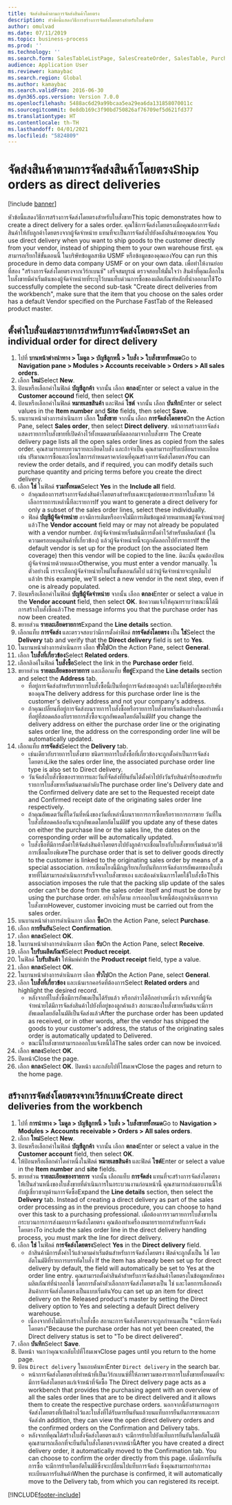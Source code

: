 ```yaml
---
title: จัดส่งสินค้าตามการจัดส่งสินค้าโดยตรง
description: หัวข้อนี้แสดงวิธีการสร้างการจัดส่งโดยตรงสำหรับใบสั่งขาย
author: omulvad
ms.date: 07/11/2019
ms.topic: business-process
ms.prod: ''
ms.technology: ''
ms.search.form: SalesTableListPage, SalesCreateOrder, SalesTable, PurchCreateFromSalesOrder, VendAccountItemLookup, SalesTableReferences, PurchTable, PurchTablePart, PurchEditLines, PurchTable, PurchTableReferences, MCRDropShipWorkbench, SalesShippingLine
audience: Application User
ms.reviewer: kamaybac
ms.search.region: Global
ms.author: kamaybac
ms.search.validFrom: 2016-06-30
ms.dyn365.ops.version: Version 7.0.0
ms.openlocfilehash: 5488ac6d29a99bcaa5ea29ea6da131858070011c
ms.sourcegitcommit: 0e8db169c3f90bd750826af76709ef5d621fd377
ms.translationtype: HT
ms.contentlocale: th-TH
ms.lasthandoff: 04/01/2021
ms.locfileid: "5824809"
---
```

# <a name="ship-orders-as-direct-deliveries"></a><span data-ttu-id="29bef-103">จัดส่งสินค้าตามการจัดส่งสินค้าโดยตรง</span><span class="sxs-lookup"><span data-stu-id="29bef-103">Ship orders as direct deliveries</span></span>

[!include [banner](../../includes/banner.md)]

<span data-ttu-id="29bef-104">หัวข้อนี้แสดงวิธีการสร้างการจัดส่งโดยตรงสำหรับใบสั่งขาย</span><span class="sxs-lookup"><span data-stu-id="29bef-104">This topic demonstrates how to create a direct delivery for a sales order.</span></span> <span data-ttu-id="29bef-105">คุณใช้การจัดส่งโดยตรงเมื่อคุณต้องการจัดส่งสินค้าให้กับลูกค้าโดยตรงจากผู้จัดจำหน่าย แทนที่จะเป็นการจัดส่งไปยังคลังสินค้าของคุณก่อน </span><span class="sxs-lookup"><span data-stu-id="29bef-105">You use direct delivery when you want to ship goods to the customer directly from your vendor, instead of shipping them to your own warehouse first.</span></span> <span data-ttu-id="29bef-106">คุณสามารถเรียกใช้ขั้นตอนนี้ ในบริษัทข้อมูลสาธิต USMF หรือข้อมูลของคุณเอง</span><span class="sxs-lookup"><span data-stu-id="29bef-106">You can run this procedure in demo data company USMF or on your own data.</span></span> <span data-ttu-id="29bef-107">เพื่อทำให้งานย่อยที่สอง "สร้างการจัดส่งโดยตรงจากเวิร์กเบนซ์" เสร็จสมบูรณ์ ตรวจสอบให้มั่นใจว่า สินค้าที่คุณเลือกในใบสั่งขายมีค่าเริ่มต้นของผู้จัดจำหน่ายที่ระบุไว้บนแท็บด่วนการซื้อของผลิตภัณฑ์หลักที่นำออกมาใช้</span><span class="sxs-lookup"><span data-stu-id="29bef-107">To successfully complete the second sub-task "Create direct deliveries from the workbench", make sure that the item that you choose on the sales order has a default Vendor specified on the Purchase FastTab of the Released product master.</span></span>

## <a name="set-an-individual-order-for-direct-delivery"></a><span data-ttu-id="29bef-108">ตั้งค่าใบสั่งแต่ละรายการสำหรับการจัดส่งโดยตรง</span><span class="sxs-lookup"><span data-stu-id="29bef-108">Set an individual order for direct delivery</span></span>
1. <span data-ttu-id="29bef-109">ไปที่ **บานหน้าต่างนำทาง > โมดูล > บัญชีลูกหนี้ > ใบสั่ง > ใบสั่งขายทั้งหมด**</span><span class="sxs-lookup"><span data-stu-id="29bef-109">Go to **Navigation pane > Modules > Accounts receivable > Orders > All sales orders**.</span></span>
2. <span data-ttu-id="29bef-110">เลือก **ใหม่**</span><span class="sxs-lookup"><span data-stu-id="29bef-110">Select **New**.</span></span>
3. <span data-ttu-id="29bef-111">ป้อนหรือเลือกค่าในฟิลด์ **บัญชีลูกค้า** จากนั้น เลือก **ตกลง**</span><span class="sxs-lookup"><span data-stu-id="29bef-111">Enter or select a value in the **Customer accound** field, then select **OK**</span></span>
4. <span data-ttu-id="29bef-112">ป้อนหรือเลือกค่าในฟิลด์ **หมายเลขสินค้า** และฟิลด์ **ไซต์** จากนั้น เลือก **บันทึก**</span><span class="sxs-lookup"><span data-stu-id="29bef-112">Enter or select values in the **Item number** and **Site** fields, then select **Save**.</span></span>
5. <span data-ttu-id="29bef-113">บนบานหน้าต่างการดำเนินการ เลือก **ใบสั่งขาย** จากนั้น เลือก **การจัดส่งโดยตรง**</span><span class="sxs-lookup"><span data-stu-id="29bef-113">On the Action Pane, select **Sales order**, then select **Direct delivery**.</span></span> <span data-ttu-id="29bef-114">หน้าการสร้างการจัดส่งแสดงรายการใบสั่งขายที่เปิดค้างไว้ทั้งหมดตามที่คัดลอกมาจากใบสั่งขาย </span><span class="sxs-lookup"><span data-stu-id="29bef-114">The Create delivery page lists all the open sales order lines as copied from the sales order.</span></span> <span data-ttu-id="29bef-115">คุณสามารถทบทวนรายละเอียดใบสั่ง และถ้าจำเป็น คุณสามารถปรับเปลี่ยนรายละเอียดเช่น ปริมาณการซื้อและเงื่อนไขการกำหนดราคาก่อนที่คุณสร้างการจัดส่งโดยตรง</span><span class="sxs-lookup"><span data-stu-id="29bef-115">You can review the order details, and if required, you can modify details such purchase quantity and pricing terms before you create the direct delivery.</span></span>  
6. <span data-ttu-id="29bef-116">เลือก **ใช่** ในฟิลด์ **รวมทั้งหมด**</span><span class="sxs-lookup"><span data-stu-id="29bef-116">Select **Yes** in the **Include all** field.</span></span>
    - <span data-ttu-id="29bef-117">ถ้าคุณต้องการสร้างการจัดส่งสินค้าโดยตรงสำหรับเฉพาะชุดย่อยของรายการใบสั่งขาย ให้เลือกรายการเหล่านี้ทีละรายการ</span><span class="sxs-lookup"><span data-stu-id="29bef-117">If you want to generate a direct delivery for only a subset of the sales order lines, select these individually.</span></span>  
    - <span data-ttu-id="29bef-118">ฟิลด์ **บัญชีผู้จัดจำหน่าย** อาจมีการเติมหรืออาจไม่มีการเติมข้อมูลด้วยหมายเลขผู้จัดจำหน่ายอยู่แล้ว</span><span class="sxs-lookup"><span data-stu-id="29bef-118">The **Vendor account** field may or may not already be populated with a vendor number.</span></span> <span data-ttu-id="29bef-119">ถ้าผู้จัดจำหน่ายเริ่มต้นมีการตั้งค่าไว้สำหรับผลิตภัณฑ์ (ในความครอบคลุมสินค้าที่เกี่ยวข้อง) แล้วผู้จัดจำหน่ายนี้จะถูกคัดลอกไปยังรายการ</span><span class="sxs-lookup"><span data-stu-id="29bef-119">If the default vendor is set up for the product (on the associated Item coverage) then this vendor will be copied to the line.</span></span> <span data-ttu-id="29bef-120">มิฉะนั้น คุณต้องป้อนผู้จัดจำหน่ายด้วยตนเอง</span><span class="sxs-lookup"><span data-stu-id="29bef-120">Otherwise, you must enter a vendor manually.</span></span> <span data-ttu-id="29bef-121">ในตัวอย่างนี้ เราจะเลือกผู้จัดจำหน่ายใหม่ในขั้นตอนถัดไป แม้ว่าผู้จัดจำหน่ายจะถูกเติมไปแล้ว</span><span class="sxs-lookup"><span data-stu-id="29bef-121">In this example, we'll select a new vendor in the next step, even if one is already populated.</span></span>   
7. <span data-ttu-id="29bef-122">ป้อนหรือเลือกค่าในฟิลด์ **บัญชีผู้จัดจำหน่าย** จากนั้น เลือก **ตกลง**</span><span class="sxs-lookup"><span data-stu-id="29bef-122">Enter or select a value in the **Vendor account** field, then select **OK**.</span></span> <span data-ttu-id="29bef-123">ข้อความแจ้งให้คุณทราบว่าขณะนี้ได้มีการสร้างใบสั่งซื้อแล้ว</span><span class="sxs-lookup"><span data-stu-id="29bef-123">The message informs you that the purchase order has now been created.</span></span>   
8. <span data-ttu-id="29bef-124">ขยายส่วน **รายละเอียดรายการ**</span><span class="sxs-lookup"><span data-stu-id="29bef-124">Expand the **Line details** section.</span></span>
9. <span data-ttu-id="29bef-125">เลือกแท็บ **การจัดส่ง** และตรวจสอบว่ามีการตั้งค่าฟิลด์ **การจัดส่งโดยตรง** เป็น **ใช่**</span><span class="sxs-lookup"><span data-stu-id="29bef-125">Select the **Delivery** tab and verify that the **Direct delivery** field is set to **Yes**.</span></span>
10. <span data-ttu-id="29bef-126">ในบานหน้าต่างการดำเนินการ เลือก **ทั่วไป**</span><span class="sxs-lookup"><span data-stu-id="29bef-126">On the Action Pane, select **General**.</span></span>
11. <span data-ttu-id="29bef-127">เลือก **ใบสั่งที่เกี่ยวข้อง**</span><span class="sxs-lookup"><span data-stu-id="29bef-127">Select **Related orders**.</span></span>
12. <span data-ttu-id="29bef-128">เลือกลิงค์ในฟิลด์ **ใบสั่งซื้อ**</span><span class="sxs-lookup"><span data-stu-id="29bef-128">Select the link in the **Purchase order** field.</span></span>
13. <span data-ttu-id="29bef-129">ขยายส่วน **รายละเอียดของรายการ** และเลือกแท็บ **ที่อยู่**</span><span class="sxs-lookup"><span data-stu-id="29bef-129">Expand the **Line details** section and select the **Address** tab.</span></span>
    - <span data-ttu-id="29bef-130">ที่อยู่การจัดส่งสำหรับรายการใบสั่งซื้อนี้เป็นที่อยู่การจัดส่งของลูกค้า และไม่ใช้ที่อยู่ของบริษัทของคุณ</span><span class="sxs-lookup"><span data-stu-id="29bef-130">The delivery address for this purchase order line is the customer's delivery address and not your company's address.</span></span>  
    - <span data-ttu-id="29bef-131">ถ้าคุณเปลี่ยนที่อยู่การจัดส่งบนรายการใบสั่งซื้อหรือรายการใบสั่งขายเริ่มต้นอย่างใดอย่างหนึ่ง ที่อยู่ที่สอดคล้องกับรายการสั่งซื้อจะถูกอัพเดตโดยอัตโนมัติ</span><span class="sxs-lookup"><span data-stu-id="29bef-131">If you change the delivery address on either the purchase order line or the originating sales order line, the address on the corresponding order line will be automatically updated.</span></span>  
14. <span data-ttu-id="29bef-132">เลือกแท็บ **การจัดส่ง**</span><span class="sxs-lookup"><span data-stu-id="29bef-132">Select the **Delivery** tab.</span></span>
    - <span data-ttu-id="29bef-133">เช่นเดียวกับรายการใบสั่งขาย ชนิดรายการใบสั่งซื้อที่เกี่ยวข้องจะถูกตั้งค่าเป็นการจัดส่งโดยตรง</span><span class="sxs-lookup"><span data-stu-id="29bef-133">Like the sales order line, the associated purchase order line type is also set to Direct delivery.</span></span>  
    - <span data-ttu-id="29bef-134">วันจัดส่งใบสั่งซื้อของรายการและวันที่จัดส่งที่ยืนยันได้ตั้งค่าไปยังวันรับสินค้าที่ร้องขอสำหรับรายการใบสั่งขายเริ่มต้นตามลำดับ</span><span class="sxs-lookup"><span data-stu-id="29bef-134">The purchase order line's Delivery date and the Confirmed delivery date are set to the Requested receipt date and Confirmed receipt date of the originating sales order line respectively.</span></span>   
    - <span data-ttu-id="29bef-135">ถ้าคุณอัพเดตวันที่ใดวันที่หนึ่งของวันที่เหล่านี้บนรายการการซื้อหรือรายการการขาย วันที่ในใบสั่งที่สอดคล้องกันจะถูกอัพเดตโดยอัตโนมัติ</span><span class="sxs-lookup"><span data-stu-id="29bef-135">If you update any of these dates on either the purchase line or the sales line, the dates on the corresponding order will be automatically updated.</span></span>     
    - <span data-ttu-id="29bef-136">ใบสั่งซื้อที่มีการตั้งค่าให้จัดส่งสินค้าโดยตรงไปยังลูกค้าจะเชื่อมโยงกับใบสั่งขายเริ่มต้นด้วยวิธีการเชื่อมโยงพิเศษ</span><span class="sxs-lookup"><span data-stu-id="29bef-136">The purchase order that is set to deliver goods directly to the customer is linked to the originating sales order by means of a special association.</span></span> <span data-ttu-id="29bef-137">การเชื่อมโยงนี้มีกฎเรียกเก็บบันทึกการจัดส่งการอัพเดทของใบสั่งขายที่ไม่สามารถดำเนินการสำเร็จจากใบสั่งขายเอง และต้องดำเนินการโดยใช้ใบสั่งซื้อ</span><span class="sxs-lookup"><span data-stu-id="29bef-137">This association imposes the rule that the packing slip update of the sales order can't be done from the sales order itself and must be done by using the purchase order.</span></span> <span data-ttu-id="29bef-138">อย่างไรก็ตาม การออกใบแจ้งหนี้ต้องถูกดำเนินการจากใบสั่งขาย</span><span class="sxs-lookup"><span data-stu-id="29bef-138">However, customer invoicing must be carried out from the sales order.</span></span>  
15. <span data-ttu-id="29bef-139">บนบานหน้าต่างการดำเนินการ เลือก **ซื้อ**</span><span class="sxs-lookup"><span data-stu-id="29bef-139">On the Action Pane, select **Purchase**.</span></span>
16. <span data-ttu-id="29bef-140">เลือก **การยืนยัน**</span><span class="sxs-lookup"><span data-stu-id="29bef-140">Select **Confirmation**.</span></span>
17. <span data-ttu-id="29bef-141">เลือก **ตกลง**</span><span class="sxs-lookup"><span data-stu-id="29bef-141">Select **OK**.</span></span>
18. <span data-ttu-id="29bef-142">ในบานหน้าต่างการดำเนินการ เลือก **รับ**</span><span class="sxs-lookup"><span data-stu-id="29bef-142">On the Action Pane, select **Receive**.</span></span>
19. <span data-ttu-id="29bef-143">เลือก **ใบรับผลิตภัณฑ์**</span><span class="sxs-lookup"><span data-stu-id="29bef-143">Select **Product receipt**.</span></span>
20. <span data-ttu-id="29bef-144">ในฟิลด์ **ใบรับสินค้า** ให้พิมพ์ค่า</span><span class="sxs-lookup"><span data-stu-id="29bef-144">In the **Product receipt** field, type a value.</span></span>
21. <span data-ttu-id="29bef-145">เลือก **ตกลง**</span><span class="sxs-lookup"><span data-stu-id="29bef-145">Select **OK**.</span></span>
22. <span data-ttu-id="29bef-146">ในบานหน้าต่างการดำเนินการ เลือก **ทั่วไป**</span><span class="sxs-lookup"><span data-stu-id="29bef-146">On the Action Pane, select **General**.</span></span>
23. <span data-ttu-id="29bef-147">เลือก **ใบสั่งที่เกี่ยวข้อง** และเน้นเรกคอร์ดที่ต้องการ</span><span class="sxs-lookup"><span data-stu-id="29bef-147">Select **Related orders** and highlight the desired record.</span></span>
    - <span data-ttu-id="29bef-148">หลังจากที่ใบสั่งซื้อมีการอัพเดเป็นได้รับแล้ว หรือกล่าวได้อีกอย่างหนึ่งว่า หลังจากที่ผู้จัดจำหน่ายได้มีการจัดส่งสินค้าไปยังที่อยู่ของลูกค้าแล้ว สถานะของใบสั่งขายเริ่มต้นจะมีการอัพเดตโดยอัตโนมัติเป็นจัดส่งแล้ว</span><span class="sxs-lookup"><span data-stu-id="29bef-148">After the purchase order has been updated as received, or in other words, after the vendor has shipped the goods to your customer's address, the status of the originating sales order is automatically updated to Delivered.</span></span>  
    - <span data-ttu-id="29bef-149">ขณะนี้ใบสั่งขายสามารถออกใบแจ้งหนี้ได้</span><span class="sxs-lookup"><span data-stu-id="29bef-149">The sales order can now be invoiced.</span></span>    
24. <span data-ttu-id="29bef-150">เลือก **ตกลง**</span><span class="sxs-lookup"><span data-stu-id="29bef-150">Select **OK**.</span></span>
25. <span data-ttu-id="29bef-151">ปิดหน้า</span><span class="sxs-lookup"><span data-stu-id="29bef-151">Close the page.</span></span>
26. <span data-ttu-id="29bef-152">เลือก **ตกลง**</span><span class="sxs-lookup"><span data-stu-id="29bef-152">Select **OK**.</span></span> <span data-ttu-id="29bef-153">ปิดหน้า และกลับไปที่โฮมเพจ</span><span class="sxs-lookup"><span data-stu-id="29bef-153">Close the pages and return to the home page.</span></span>

## <a name="create-direct-deliveries-from-the-workbench"></a><span data-ttu-id="29bef-154">สร้างการจัดส่งโดยตรงจากเวิร์กเบนซ์</span><span class="sxs-lookup"><span data-stu-id="29bef-154">Create direct deliveries from the workbench</span></span>
1. <span data-ttu-id="29bef-155">ไปที่ **การนำทาง > โมดูล > บัญชีลูกหนี้ > ใบสั่ง > ใบสั่งขายทั้งหมด**</span><span class="sxs-lookup"><span data-stu-id="29bef-155">Go to **Navigation > Modules > Accounts receivable > Orders > All sales orders**.</span></span>
2. <span data-ttu-id="29bef-156">เลือก **ใหม่**</span><span class="sxs-lookup"><span data-stu-id="29bef-156">Select **New**.</span></span>
3. <span data-ttu-id="29bef-157">ป้อนหรือเลือกค่าในฟิลด์ **บัญชีลูกค้า** จากนั้น เลือก **ตกลง**</span><span class="sxs-lookup"><span data-stu-id="29bef-157">Enter or select a value in the **Customer account** field, then select **OK**.</span></span>
4. <span data-ttu-id="29bef-158">ให้ป้อนหรือเลือกค่าใดค่าหนึ่งในฟิลด์ **หมายเลขสินค้า** และฟิลด์ **ไซต์**</span><span class="sxs-lookup"><span data-stu-id="29bef-158">Enter or select a value in the **Item number** and **site** fields.</span></span>
5. <span data-ttu-id="29bef-159">ขยายส่วน **รายละเอียดของรายการ** จากนั้น เลือกแท็บ **การจัดส่ง** แทนที่จะสร้างการจัดส่งโดยตรงให้เป็นส่วนหนึ่งของใบสั่งขายที่ดำเนินการในกระบวนงานก่อนหน้านี้ คุณสามารถส่งมอบงานนี้ให้กับผู้เชี่ยวชาญด้านการจัดซื้อ</span><span class="sxs-lookup"><span data-stu-id="29bef-159">Expand the **Line details** section, then select the **Delivery** tab. Instead of creating a direct delivery as part of the sales order processing as in the previous procedure, you can choose to hand over this task to a purchasing professional.</span></span> <span data-ttu-id="29bef-160">เมื่อต้องการรวมรายการใบสั่งขายในกระบวนการการส่งมอบการจัดส่งโดยตรง คุณต้องทำเครื่องหมายรายการสำหรับการจัดส่งโดยตรง</span><span class="sxs-lookup"><span data-stu-id="29bef-160">To include the sales order line in the direct delivery handling process, you must mark the line for direct delivery.</span></span>  
6. <span data-ttu-id="29bef-161">เลือก **ใช่** ในฟิลด์ **การจัดส่งโดยตรง**</span><span class="sxs-lookup"><span data-stu-id="29bef-161">Select **Yes** in the **Direct delivery** field.</span></span>
    - <span data-ttu-id="29bef-162">ถ้าสินค้ามีการตั้งค่าไว้แล้วตามค่าเริ่มต้นสำหรับการจัดส่งโดยตรง ฟิลด์จะถูกตั้งเป็น ใช่ โดยอัตโนมัติที่รายการบรรทัดใบสั่ง </span><span class="sxs-lookup"><span data-stu-id="29bef-162">If the item has already been set up for direct delivery by default, the field will automatically be set to Yes at the order line entry.</span></span> <span data-ttu-id="29bef-163">คุณสามารถตั้งค่าสินค้าสำหรับการจัดส่งสินค้าโดยตรงในข้อมูลหลักของผลิตภัณฑ์ที่นำออกใช้ โดยการตั้งค่าตัวเลือกการจัดส่งโดยตรงเป็น ใช่ และโดยการเลือกคลังสินค้าการจัดส่งโดยตรงเป็นแบบเริ่มต้น</span><span class="sxs-lookup"><span data-stu-id="29bef-163">You can set up an item for direct delivery on the Released product's master by setting the Direct delivery option to Yes and selecting a default Direct delivery warehouse.</span></span>  
    - <span data-ttu-id="29bef-164">เนื่องจากยังไม่มีการสร้างใบสั่งซื้อ สถานะการจัดส่งโดยตรงจะถูกกำหนดเป็น "จะมีการจัดส่งโดยตรง"</span><span class="sxs-lookup"><span data-stu-id="29bef-164">Because the purchase order has not yet been created, the Direct delivery status is set to "To be direct delivered".</span></span>   
7. <span data-ttu-id="29bef-165">เลือก **บันทึก**</span><span class="sxs-lookup"><span data-stu-id="29bef-165">Select **Save**.</span></span>
8. <span data-ttu-id="29bef-166">ปิดหน้า จนกว่าคุณจะกลับไปที่โฮมเพจ</span><span class="sxs-lookup"><span data-stu-id="29bef-166">Close pages until you return to the home page.</span></span>
9. <span data-ttu-id="29bef-167">ป้อน `Direct delivery` ในแถบค้นหา</span><span class="sxs-lookup"><span data-stu-id="29bef-167">Enter `Direct delivery` in the search bar.</span></span>
    - <span data-ttu-id="29bef-168">หน้าการจัดส่งโดยตรงที่ทำหน้าที่เป็นเวิร์กเบนซ์ที่ให้ภาพรวมของรายการใบสั่งขายทั้งหมดที่จะมีการจัดส่งโดยตรงแก่เจ้าหน้าที่จัดซื้อ </span><span class="sxs-lookup"><span data-stu-id="29bef-168">The Direct delivery page acts as a workbench that provides the purchasing agent with an overview of all the sales order lines that are to be direct delivered and it allows them to create the respective purchase orders.</span></span> <span data-ttu-id="29bef-169">นอกจากนี้ยังสามารถดูการจัดส่งโดยตรงที่เปิดค้างไว้และใบสั่งที่ได้รับดารยืนยันแล้วบนแท็บการยืนยันการขายและการจัดส่ง</span><span class="sxs-lookup"><span data-stu-id="29bef-169">In addition, they can view the open direct delivery orders and the confirmed orders on the Confirmation and Delivery tabs.</span></span>  
    - <span data-ttu-id="29bef-170">หลังจากที่คุณได้สร้างใบสั่งจัดส่งโดยตรงแล้ว จะมีการย้ายไปยังแท็บการยืนยันโดยอัตโนมัติ คุณสามารถเลือกที่จะยืนยันใบสั่งโดยตรงจากหน้านี้</span><span class="sxs-lookup"><span data-stu-id="29bef-170">After you have created a direct delivery order, it automatically moved to the Confirmation tab. You can choose to confirm the order directly from this page.</span></span> <span data-ttu-id="29bef-171">เมื่อมีการยืนยันการซื้อ จะมีการย้ายโดยอัตโนมัติซึ่งจะเปลี่ยนไปแท็บการจัดส่ง ซึ่งคุณสามารถทำการลงทะเบียนการรับสินค้า</span><span class="sxs-lookup"><span data-stu-id="29bef-171">When the purchase is confirmed, it will automatically move to the Delivery tab, from which you can registered its receipt.</span></span>  



[!INCLUDE[footer-include](../../../includes/footer-banner.md)]